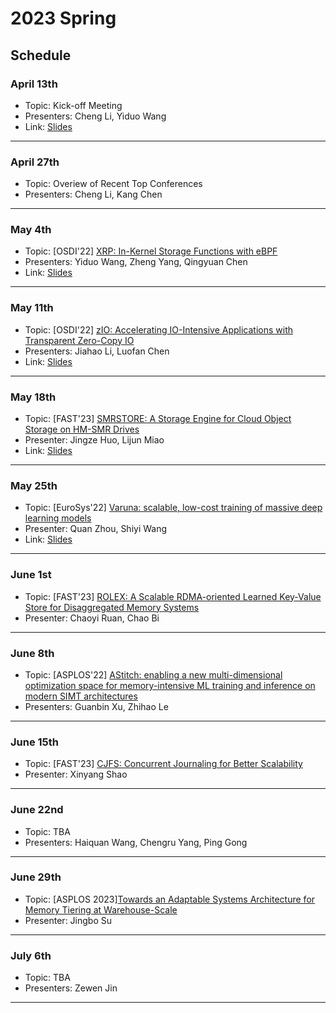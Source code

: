 # 2023 Spring

## Schedule

### April 13th

- Topic: Kick-off Meeting
- Presenters: Cheng Li, Yiduo Wang
- Link: [Slides](https://rec.ustc.edu.cn/share/3da35cb0-da09-11ed-80ed-1303af1dcb7d)

---

### April 27th

- Topic: Overiew of Recent Top Conferences
- Presenters: Cheng Li, Kang Chen

---

### May 4th

- Topic: [OSDI'22] [XRP: In-Kernel Storage Functions with eBPF](https://www.usenix.org/system/files/osdi22-zhong_1.pdf)
- Presenters: Yiduo Wang, Zheng Yang, Qingyuan Chen
- Link: [Slides](https://rec.ustc.edu.cn/share/d609ab00-f249-11ed-ad61-4fa4152d688b)

---

### May 11th

- Topic: [OSDI'22] [zIO: Accelerating IO-Intensive Applications with Transparent Zero-Copy IO](https://www.usenix.org/system/files/osdi22-stamler.pdf)
- Presenters: Jiahao Li, Luofan Chen
- Link: [Slides](https://rec.ustc.edu.cn/share/06b518a0-f24b-11ed-81b8-754e5e114551)

---

### May 18th

- Topic: [FAST'23] [SMRSTORE: A Storage Engine for Cloud Object Storage on HM-SMR Drives](https://www.usenix.org/system/files/fast23-zhou-su.pdf)
- Presenter: Jingze Huo, Lijun Miao
- Link: [Slides](https://rec.ustc.edu.cn/share/b36eff00-f6c8-11ed-8c4a-858ea4899f33)

---

### May 25th

- Topic: [EuroSys'22] [Varuna: scalable, low-cost training of massive deep learning models](https://dl.acm.org/doi/abs/10.1145/3492321.3519584)
- Presenter: Quan Zhou, Shiyi Wang
- Link: [Slides](https://rec.ustc.edu.cn/share/f55a84a0-fd07-11ed-bbb1-836a5d5181c7)

---

### June 1st

- Topic: [FAST'23] [ROLEX: A Scalable RDMA-oriented Learned Key-Value Store for Disaggregated Memory Systems](https://www.usenix.org/system/files/fast23-li-pengfei.pdf)
- Presenter: Chaoyi Ruan, Chao Bi

---

### June 8th

- Topic: [ASPLOS'22] [AStitch: enabling a new multi-dimensional optimization space for memory-intensive ML training and inference on modern SIMT architectures](https://dl.acm.org/doi/10.1145/3503222.3507723)
- Presenters: Guanbin Xu, Zhihao Le

---

### June 15th

- Topic: [FAST'23] [CJFS: Concurrent Journaling for Better Scalability](https://www.usenix.org/system/files/fast23-oh.pdf)
- Presenter: Xinyang Shao

---

### June 22nd

- Topic: TBA
- Presenters: Haiquan Wang, Chengru Yang, Ping Gong

---

### June 29th

- Topic: [ASPLOS 2023][Towards an Adaptable Systems Architecture for Memory Tiering at Warehouse-Scale](https://dl.acm.org/doi/10.1145/3582016.3582031)
- Presenter: Jingbo Su

---

### July 6th

- Topic: TBA
- Presenters: Zewen Jin

---
